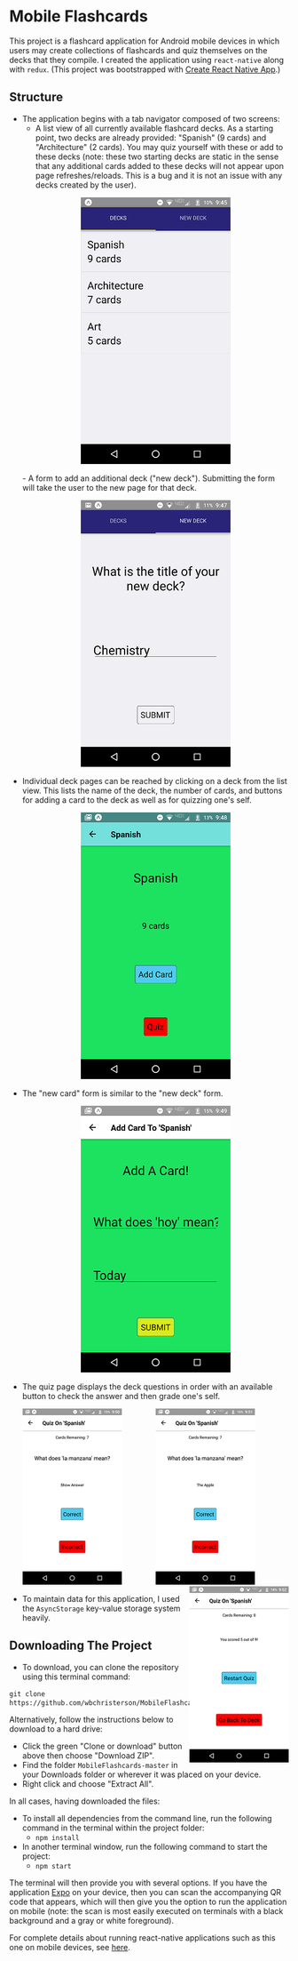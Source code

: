 # Mobile Flashcards

This project is a flashcard application for Android mobile devices in which users may create collections of flashcards and quiz themselves on the decks that they compile. I created the application using `react-native` along with `redux`. (This project was bootstrapped with [Create React Native App](https://github.com/react-community/create-react-native-app).)

## Structure

* The application begins with a tab navigator composed of two screens:
  - A list view of all currently available flashcard decks. As a starting point, two decks are already provided: "Spanish" (9 cards) and "Architecture" (2 cards). You may quiz yourself with these or add to these decks (note: these two starting decks are static in the sense that any additional cards added to these decks will not appear upon page refreshes/reloads. This is a bug and it is not an issue with any decks created by the user).
  <p align="center">
    <img src="images/Main Screen.png" alt="Main Screen">
  </p>
  - A form to add an additional deck ("new deck"). Submitting the form will take the user to the new page for that deck.
  <p align="center">
    <img src="images/New Deck Screen.png" alt="New Deck Screen">
  </p>
* Individual deck pages can be reached by clicking on a deck from the list view. This lists the name of the deck, the number of cards, and buttons for adding a card to the deck as well as for quizzing one's self.
  <p align="center">
    <img src="images/Deck Screen.png" alt="Deck Screen">
  </p>
* The "new card" form is similar to the "new deck" form.
  <p align="center">
    <img src="images/New Card Screen.png" alt="New Card Screen">
  </p>
* The quiz page displays the deck questions in order with an available button to check the answer and then grade one's self.
  <p align="center">
    <img align="left" src="images/Quiz Question Screen.png" alt="Quiz Question Screen">
    <img src="images/Quiz Answer Screen.png" alt="Quiz Answer Screen">
    <img align="right" src="images/Finished Quiz Screen.png" alt="Finished Quiz Screen">
  </p>
* To maintain data for this application, I used the `AsyncStorage` key-value storage system heavily.

## Downloading The Project

* To download, you can clone the repository using this terminal command:
```
git clone https://github.com/wbchristerson/MobileFlashcards.git
```

Alternatively, follow the instructions below to download to a hard drive:
* Click the green "Clone or download" button above then choose "Download ZIP".
* Find the folder `MobileFlashcards-master` in your Downloads folder or wherever it was placed on your device.
* Right click and choose "Extract All".

In all cases, having downloaded the files:

* To install all dependencies from the command line, run the following command in the terminal within the project folder:
    - `npm install`
* In another terminal window, run the following command to start the project:
    - `npm start`

The terminal will then provide you with several options. If you have the application [Expo](https://expo.io/) on your device, then you can scan the accompanying QR code that appears, which will then give you the option to run the application on mobile (note: the scan is most easily executed on terminals with a black background and a gray or white foreground).


For complete details about running react-native applications such as this one on mobile devices, see [here](https://github.com/react-community/create-react-native-app/blob/master/react-native-scripts/template/README.md).

